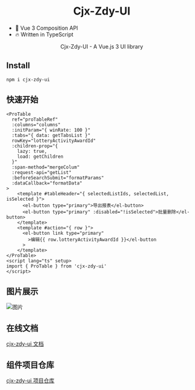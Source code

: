 <h1 align="center">
    Cjx-Zdy-UI
</h1>

- 💪 Vue 3 Composition API
- 🔥 Written in TypeScript

<p align="center"> Cjx-Zdy-UI - A Vue.js 3 UI library</p>

## Install

```
npm i cjx-zdy-ui
```

## 快速开始

```vue
<ProTable
  ref="proTableRef"
  :columns="columns"
  :initParam="{ winRate: 100 }"
  :tabs="{ data: getTabsList }"
  rowKey="lotteryActivityAwardId"
  :children-prop="{
    lazy: true,
    load: getChildren
  }"
  :span-method="mergeColum"
  :request-api="getList"
  :beforeSearchSubmit="formatParams"
  :dataCallback="formatData"
>
    <template #tableHeader="{ selectedListIds, selectedList, isSelected }">
      <el-button type="primary">导出报表</el-button>
      <el-button type="primary" :disabled="!isSelected">批量删除</el-button>
    </template>
    <template #action="{ row }">
      <el-button link type="primary"
        >编辑{{ row.lotteryActivityAwardId }}</el-button
      >
    </template>
</ProTable>
<script lang="ts" setup>
import { ProTable } from 'cjx-zdy-ui'
</script>
```

## 图片展示

![图片](http://rw8irwnr8.hn-bkt.clouddn.com/ProTable.png)

## 在线文档

[cjx-zdy-ui 文档](https://geeksdidi.gitee.io/kittyui/)

## 组件项目仓库

[cjx-zdy-ui 项目仓库](https://github.com/dongbian1/vite-ts-component)
